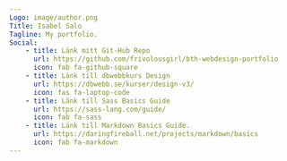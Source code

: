 ```yaml
---
Logo: image/author.png
Title: Isabel Salo
Tagline: My portfolio.
Social:
    - title: Länk mitt Git-Hub Repo
      url: https://github.com/frivolousgirl/bth-webdesign-portfolio
      icon: fab fa-github-square
    - title: Länk till dbwebbkurs Design
      url: https://dbwebb.se/kurser/design-v3/
      icon: fas fa-laptop-code
    - title: Länk till Sass Basics Guide
      url: https://sass-lang.com/guide/
      icon: fab fa-sass
    - title: Länk till Markdown Basics Guide.
      url: https://daringfireball.net/projects/markdown/basics
      icon: fab fa-markdown
---
```


